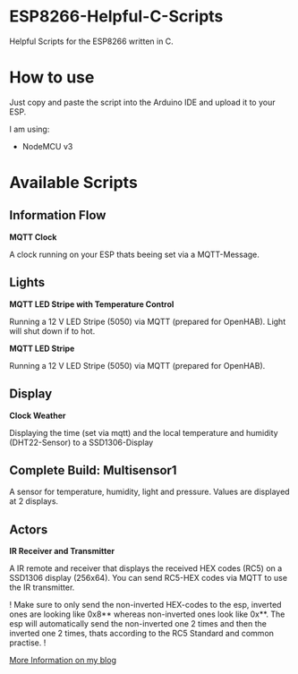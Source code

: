 # ESP8266-Helpful-C-Scripts
Helpful Scripts for the ESP8266 written in C. 

# How to use
Just copy and paste the script into the Arduino IDE and upload it to your ESP. 

I am using: 
- NodeMCU v3

# Available Scripts
## Information Flow
**MQTT Clock**

A clock running on your ESP thats beeing set via a MQTT-Message. 

## Lights

**MQTT LED Stripe with Temperature Control**

Running a 12 V LED Stripe (5050) via MQTT (prepared for OpenHAB). Light will shut down if to hot.

**MQTT LED Stripe**

Running a 12 V LED Stripe (5050) via MQTT (prepared for OpenHAB).

## Display

**Clock Weather**

Displaying the time (set via mqtt) and the local temperature and humidity (DHT22-Sensor) to a SSD1306-Display

## Complete Build: Multisensor1 

A sensor for temperature, humidity, light and pressure. Values are displayed at 2 displays. 

## Actors

**IR Receiver and Transmitter**

A IR remote and receiver that displays the received HEX codes (RC5) on a SSD1306 display (256x64). You can send RC5-HEX codes via MQTT to use the IR transmitter.  

! Make sure to only send the non-inverted HEX-codes to the esp, inverted ones are looking like 0x8** whereas non-inverted ones look like 0x**. The esp will automatically send the non-inverted one 2 times and then the inverted one 2 times, thats according to the RC5 Standard and common practise. !

[More Information on my blog](https://blog.cubicroot.xyz/hacking-a-ir-remote-with-a-esp8266)
